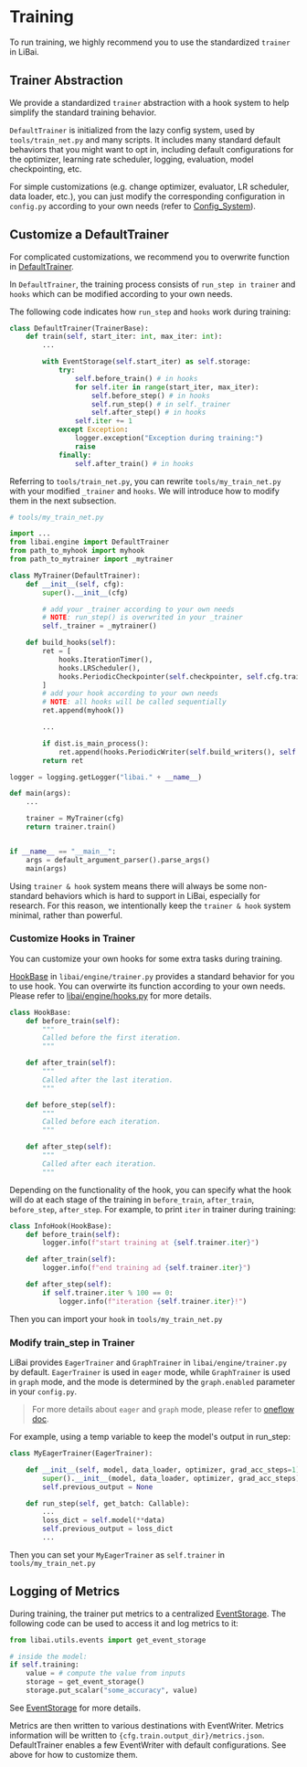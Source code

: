 # Training

To run training, we highly recommend you to use the standardized `trainer` in LiBai.

## Trainer Abstraction

We provide a standardized `trainer` abstraction with a hook system to help simplify the standard training behavior.

`DefaultTrainer` is initialized from the lazy config system, used by `tools/train_net.py` and many scripts. It includes many standard default behaviors that you might want to opt in, including default configurations for the optimizer, learning rate scheduler, logging, evaluation, model checkpointing, etc.


For simple customizations (e.g. change optimizer, evaluator, LR scheduler, data loader, etc.), you can just modify the corresponding configuration in `config.py` according to your own needs (refer to [Config_System](https://libai.readthedocs.io/en/latest/tutorials/Config_System.html#configs-in-libai)).

## Customize a DefaultTrainer

For complicated customizations, we recommend you to overwrite function in [DefaultTrainer](https://github.com/Oneflow-Inc/libai/blob/main/libai/engine/default.py).

In `DefaultTrainer`, the training process consists of `run_step in trainer` and `hooks` which can be modified according to your own needs. 

The following code indicates how `run_step` and `hooks` work during training:
```python
class DefaultTrainer(TrainerBase):
    def train(self, start_iter: int, max_iter: int):
        ...

        with EventStorage(self.start_iter) as self.storage:
            try:
                self.before_train() # in hooks
                for self.iter in range(start_iter, max_iter):
                    self.before_step() # in hooks
                    self.run_step() # in self._trainer
                    self.after_step() # in hooks
                self.iter += 1
            except Exception:
                logger.exception("Exception during training:")
                raise
            finally:
                self.after_train() # in hooks

```

Referring to `tools/train_net.py`, you can rewrite `tools/my_train_net.py` with your modified `_trainer` and `hooks`. We will introduce how to modify them in the next subsection.

```python
# tools/my_train_net.py

import ...
from libai.engine import DefaultTrainer
from path_to_myhook import myhook
from path_to_mytrainer import _mytrainer

class MyTrainer(DefaultTrainer):
    def __init__(self, cfg):
        super().__init__(cfg)

        # add your _trainer according to your own needs
        # NOTE: run_step() is overwrited in your _trainer
        self._trainer = _mytrainer()

    def build_hooks(self):
        ret = [
            hooks.IterationTimer(),
            hooks.LRScheduler(),
            hooks.PeriodicCheckpointer(self.checkpointer, self.cfg.train.checkpointer.period),
        ]
        # add your hook according to your own needs
        # NOTE: all hooks will be called sequentially 
        ret.append(myhook()) 

        ...

        if dist.is_main_process():
            ret.append(hooks.PeriodicWriter(self.build_writers(), self.cfg.train.log_period))
        return ret

logger = logging.getLogger("libai." + __name__)

def main(args):
    ...

    trainer = MyTrainer(cfg)
    return trainer.train()


if __name__ == "__main__":
    args = default_argument_parser().parse_args()
    main(args)
```

Using ``trainer & hook`` system means there will always be some non-standard behaviors which is hard to support in LiBai, especially for research. For this reason, we intentionally keep the ``trainer & hook`` system minimal, rather than powerful.

### Customize Hooks in Trainer

You can customize your own hooks for some extra tasks during training.

[HookBase](https://github.com/Oneflow-Inc/libai/blob/ffe5ca0e46544d1cbb4fbe88d9185f96c0dc2c95/libai/engine/trainer.py#L28) in `libai/engine/trainer.py` provides a standard behavior for you to use hook. You can overwirte its function according to your own needs. Please refer to [libai/engine/hooks.py](https://github.com/Oneflow-Inc/libai/blob/main/libai/engine/hooks.py) for more details.
```python 
class HookBase:
    def before_train(self):
        """
        Called before the first iteration.
        """

    def after_train(self):
        """
        Called after the last iteration.
        """

    def before_step(self):
        """
        Called before each iteration.
        """

    def after_step(self):
        """
        Called after each iteration.
        """
```

Depending on the functionality of the hook, you can specify what the hook will do at each stage of the training in ``before_train``, ``after_train``, ``before_step``, ``after_step``. For example, to print `iter` in trainer during training:

```python
class InfoHook(HookBase):
    def before_train(self):
        logger.info(f"start training at {self.trainer.iter}")

    def after_train(self):
        logger.info(f"end training ad {self.trainer.iter}")

    def after_step(self):
        if self.trainer.iter % 100 == 0:
            logger.info(f"iteration {self.trainer.iter}!")
```

Then you can import your `hook` in `tools/my_train_net.py`

### Modify train_step in Trainer

LiBai provides `EagerTrainer` and `GraphTrainer` in `libai/engine/trainer.py` by default. `EagerTrainer` is used in `eager` mode, while `GraphTrainer` is used in `graph` mode, and the mode is determined by the `graph.enabled` parameter in your `config.py`.

> For more details about `eager` and `graph` mode, please refer to [oneflow doc](https://docs.oneflow.org/en/master/basics/08_nn_graph.html).

For example, using a temp variable to keep the model's output in run_step:

```python
class MyEagerTrainer(EagerTrainer):

    def __init__(self, model, data_loader, optimizer, grad_acc_steps=1):
        super().__init__(model, data_loader, optimizer, grad_acc_steps)
        self.previous_output = None

    def run_step(self, get_batch: Callable):
        ...
        loss_dict = self.model(**data)
        self.previous_output = loss_dict
        ...
```

Then you can set your `MyEagerTrainer` as `self.trainer` in `tools/my_train_net.py`

## Logging of Metrics

During training, the trainer put metrics to a centralized [EventStorage](https://libai.readthedocs.io/en/latest/modules/libai.utils.html#module-libai.utils.events). The following code can be used to access it and log metrics to it:

```python
from libai.utils.events import get_event_storage

# inside the model:
if self.training:
    value = # compute the value from inputs
    storage = get_event_storage()
    storage.put_scalar("some_accuracy", value)

```

See [EventStorage](https://libai.readthedocs.io/en/latest/modules/libai.utils.html#module-libai.utils.events) for more details.

Metrics are then written to various destinations with EventWriter. Metrics information will be written to `{cfg.train.output_dir}/metrics.json`. DefaultTrainer enables a few EventWriter with default configurations. See above for how to customize them.